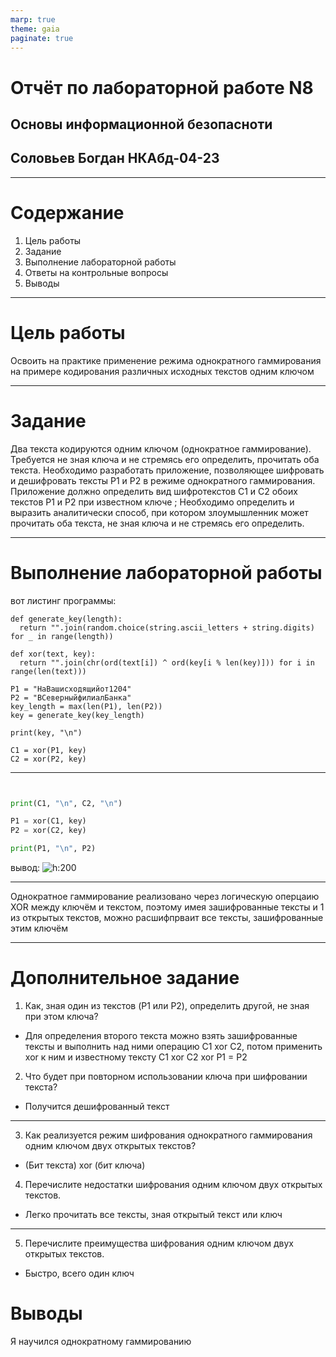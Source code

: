 ```yaml
---
marp: true
theme: gaia
paginate: true
---
```


# Отчёт по лабораторной работе N8
## Основы информационной безопасноти
## Соловьев Богдан НКАбд-04-23

---
# Содержание
1. Цель работы
2. Задание
3. Выполнение лабораторной работы
4. Ответы на контрольные вопросы
5. Выводы

---
# Цель работы

Освоить на практике применение режима однократного гаммирования
на примере кодирования различных исходных текстов одним ключом



---
# Задание

Два текста кодируются одним ключом (однократное гаммирование).
Требуется не зная ключа и не стремясь его определить, прочитать оба текста. Необходимо разработать приложение, позволяющее шифровать и дешифровать тексты P1 и P2 в режиме однократного гаммирования. Приложение должно определить вид шифротекстов C1 и C2 обоих текстов P1 и
P2 при известном ключе ; Необходимо определить и выразить аналитически способ, при котором злоумышленник может прочитать оба текста, не
зная ключа и не стремясь его определить.


---
# Выполнение лабораторной работы

вот листинг программы:

```pyton
def generate_key(length):
  return "".join(random.choice(string.ascii_letters + string.digits) for _ in range(length))

def xor(text, key):
  return "".join(chr(ord(text[i]) ^ ord(key[i % len(key)])) for i in range(len(text)))

P1 = "НаВашисходящийот1204"
P2 = "ВСеверныйфилиалБанка"
key_length = max(len(P1), len(P2))
key = generate_key(key_length)

print(key, "\n")

C1 = xor(P1, key)
C2 = xor(P2, key)

```
---


```python


print(C1, "\n", C2, "\n")

P1 = xor(C1, key)
P2 = xor(C2, key)

print(P1, "\n", P2)
```
вывод:
![h:200](./images/1.jpg)

---

Однократное гаммирование реализовано через логическую оперцаию XOR между ключём и текстом, поэтому имея зашифрованные тексты и 1 из открытых текстов, можно расшифпрваит все тексты, зашифрованные этим ключём

---

# Дополнительное задание

1. Как, зная один из текстов (P1 или P2), определить другой, не зная при
этом ключа?
-  Для определения второго текста можно взять зашифрованные тексты и выполнить над ними операцию C1 xor C2, потом применить xor к ним и известному тексту C1 xor C2 xor P1 = P2

2. Что будет при повторном использовании ключа при шифровании текста?
- Получится дешифрованный текст

---

3. Как реализуется режим шифрования однократного гаммирования одним
ключом двух открытых текстов?
- (Бит текста) xor (бит ключа)

4. Перечислите недостатки шифрования одним ключом двух открытых
текстов.
- Легко прочитать все тексты, зная открытый текст или ключ

---

5. Перечислите преимущества шифрования одним ключом двух открытых
текстов.
- Быстро, всего один ключ

# Выводы
Я научился однократному гаммированию